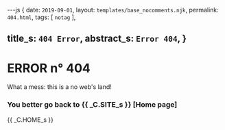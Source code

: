 ---js
{
  date:      `2019-09-01`,
  layout:    `templates/base_nocomments.njk`,
  permalink: `404.html`,
  tags:      [ `notag` ],

  title_s:    `404 Error`,
  abstract_s: `Error 404`,
}
---
[comment]: # (======== Post ========)
# ERROR n° 404

What a mess: this is a no web's land!

### You better go back to {{ _C.SITE_s }} [Home page]

[comment]: # (======== Links ========)

{{ _C.HOME_s }}